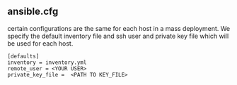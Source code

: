 ## ansible.cfg

certain configurations are the same for each host in a mass deployment.
We specify the default inventory file and ssh user and private key file which will be used
for each host.

```
[defaults]
inventory = inventory.yml
remote_user = <YOUR USER>
private_key_file =  <PATH TO KEY_FILE>
```